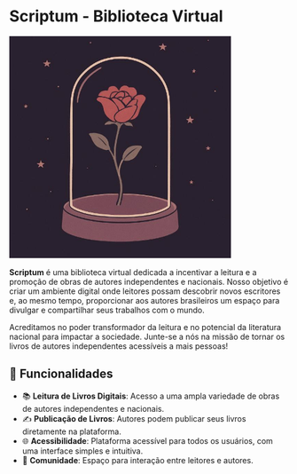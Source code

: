 # Scriptum - Biblioteca Virtual

<img src="./hackaton-logo.png" alt="Logo" width="400px">
<br>

**Scriptum** é uma biblioteca virtual dedicada a incentivar a leitura e a promoção de obras de autores independentes e nacionais. Nosso objetivo é criar um ambiente digital onde leitores possam descobrir novos escritores e, ao mesmo tempo, proporcionar aos autores brasileiros um espaço para divulgar e compartilhar seus trabalhos com o mundo.

Acreditamos no poder transformador da leitura e no potencial da literatura nacional para impactar a sociedade. Junte-se a nós na missão de tornar os livros de autores independentes acessíveis a mais pessoas!

## 🚀 Funcionalidades

- 📚 **Leitura de Livros Digitais**: Acesso a uma ampla variedade de obras de autores independentes e nacionais.
- ✍️ **Publicação de Livros**: Autores podem publicar seus livros diretamente na plataforma.
- 🌐 **Acessibilidade**: Plataforma acessível para todos os usuários, com uma interface simples e intuitiva.
- 💬 **Comunidade**: Espaço para interação entre leitores e autores.
